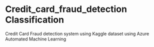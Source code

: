 # Credit_card_fraud_detection Classification
Credit Card Fraud detection system using Kaggle dataset using Azure Automated Machine Learning
